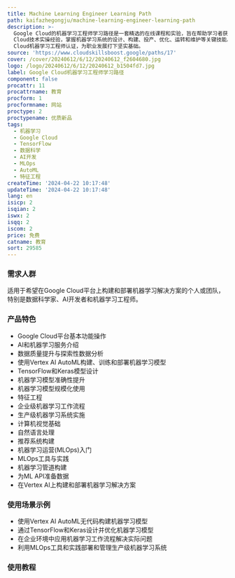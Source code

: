 ```yaml
---
title: Machine Learning Engineer Learning Path
path: kaifazhegongju/machine-learning-engineer-learning-path
description: >-
  Google Cloud的机器学习工程师学习路径是一套精选的在线课程和实验，旨在帮助学习者获得Google
  Cloud技术实操经验，掌握机器学习系统的设计、构建、投产、优化、运转和维护等关键技能。完成此学习路径后，学习者可以进一步考取Google
  Cloud机器学习工程师认证，为职业发展打下坚实基础。
source: 'https://www.cloudskillsboost.google/paths/17'
cover: /cover/20240612/6/12/20240612_f2604680.jpg
logo: /logo/20240612/6/12/20240612_b1504fd7.jpg
label: Google Cloud机器学习工程师学习路径
component: false
procattr: 11
procattrname: 教育
procform: 1
procformname: 网站
proctype: 2
proctypename: 优质新品
tags:
  - 机器学习
  - Google Cloud
  - TensorFlow
  - 数据科学
  - AI开发
  - MLOps
  - AutoML
  - 特征工程
createTime: '2024-04-22 10:17:48'
updateTime: '2024-04-22 10:17:48'
lang: en
isicp: 2
isqian: 2
iswx: 2
isqq: 2
iscom: 2
price: 免费
catname: 教育
sort: 29585
---
```




### 需求人群
适用于希望在Google Cloud平台上构建和部署机器学习解决方案的个人或团队，特别是数据科学家、AI开发者和机器学习工程师。

### 产品特色
- Google Cloud平台基本功能操作
- AI和机器学习服务介绍
- 数据质量提升与探索性数据分析
- 使用Vertex AI AutoML构建、训练和部署机器学习模型
- TensorFlow和Keras模型设计
- 机器学习模型准确性提升
- 机器学习模型规模化使用
- 特征工程
- 企业级机器学习工作流程
- 生产级机器学习系统实施
- 计算机视觉基础
- 自然语言处理
- 推荐系统构建
- 机器学习运营(MLOps)入门
- MLOps工具与实践
- 机器学习管道构建
- 为ML API准备数据
- 在Vertex AI上构建和部署机器学习解决方案

### 使用场景示例
- 使用Vertex AI AutoML无代码构建机器学习模型
- 通过TensorFlow和Keras设计并优化机器学习模型
- 在企业环境中应用机器学习工作流程解决实际问题
- 利用MLOps工具和实践部署和管理生产级机器学习系统

### 使用教程


  
